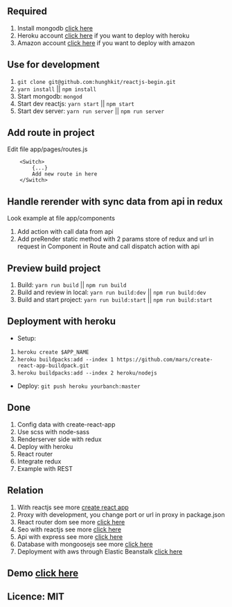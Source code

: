 ## Required
1. Install mongodb [click here](https://docs.mongodb.com/manual/installation)
2. Heroku account [click here](https://heroku.com) if you want to deploy with heroku
3. Amazon account [click here](https://aws.amazon.com/) if you want to deploy with amazon
## Use for development
1. `git clone git@github.com:hunghkit/reactjs-begin.git`
2. `yarn install` || `npm install`
3. Start mongodb: `mongod`
4. Start dev reactjs: `yarn start` || `npm start`
5. Start dev server: `yarn run server` || `npm run server`
## Add route in project
Edit file app/pages/routes.js

```
    <Switch>
        {...}
        Add new route in here
    </Switch>
```

## Handle rerender with sync data from api in redux
Look example at file app/components
1. Add action with call data from api
2. Add preRender static method with 2 params store of redux and url in request in Component in Route and call dispatch action with api
## Preview build project
1. Build: `yarn run build` || `npm run build`
2. Build and review in local: `yarn run build:dev` || `npm run build:dev`
3. Build and start project: `yarn run build:start` || `npm run build:start`
## Deployment with heroku
- Setup:
1. `heroku create $APP_NAME`
2. `heroku buildpacks:add --index 1 https://github.com/mars/create-react-app-buildpack.git `
3. `heroku buildpacks:add --index 2 heroku/nodejs`
- Deploy:
`git push heroku yourbanch:master`

## Done
1. Config data with create-react-app
2. Use scss with node-sass
3. Renderserver side with redux
4. Deploy with heroku
5. React router
6. Integrate redux
7. Example with REST
## Relation
1. With reactjs see more [create react app](https://github.com/facebookincubator/create-react-app)
2. Proxy with development, you change port or url in proxy in package.json
3. React router dom see more [click here](https://github.com/ReactTraining/react-router)
4. Seo with reactjs see more [click here](https://github.com/nfl/react-helmet)
5. Api with express see more [click here](https://expressjs.com/en/guide/routing.html)
6. Database with mongoosejs see more [click here](http://mongoosejs.com/docs/guide.html)
7. Deployment with aws through Elastic Beanstalk [click here](http://docs.aws.amazon.com/elasticbeanstalk/latest/dg/eb-cli3-install.html)
## Demo [click here](https://reactjs-begin.herokuapp.com)
## Licence: MIT
